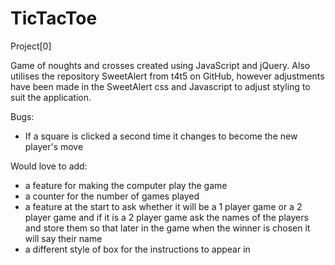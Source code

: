# TicTacToe
Project[0]

Game of noughts and crosses created using JavaScript and jQuery. Also utilises the repository SweetAlert from
t4t5 on GitHub, however adjustments have been made in the SweetAlert css and Javascript to adjust styling to suit the
application.

Bugs:
- If a square is clicked a second time it changes to become the new player's move

Would love to add: 
- a feature for making the computer play the game
- a counter for the number of games played
- a feature at the start to ask whether it will be a 1 player game or a 2 player game and if it is a 2 player game
ask the names of the players and store them so that later in the game when the winner is chosen it will say their
name
- a different style of box for the instructions to appear in
